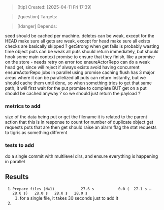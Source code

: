 
>[!tip] Created: [2025-04-11 Fri 17:39]

>[!question] Targets: 

>[!danger] Depends: 

seed should be cached per machine.
deletes can be weak, except for the HEAD
make sure all gets are weak, except for head
make sure all exists checks are basically skipped ? 
getStrong when get fails is probably wasting time
object puts can be weak
all puts should return immediately, but should hook some main context promise to ensure that they finish, like a promise on the store - needs retry on error too
ensureActorRepo can do a weak head get, since will reject if always exists
avoid having concurrent ensureActorRepo jobs in parallel using promise caching
flush has 3 major areas where it can be parallelized
all puts can return instantly, but we should cache them until done, so when something tries to get that same path, it will first wait for the put promise to complete
BUT get on a put should be cached anyway ? so we should just return the payload ?
### metrics to add
size of the data being put or get
the filename it is related to
the parent action that this is in response to
count for number of duplicate object get requests
puts that are then get should raise an alarm
flag the stat requests to tigris as something different

### tests to add
do a single commit with multilevel dirs, and ensure everything is happening in parallel

## Results

1. `Prepare files (N=1)            27.6 s           0.0 (  27.1 s …   28.0 s)   28.0 s   28.0 s   28.0 s`
	1. for a single file, it takes 30 seconds just to add it
2. 